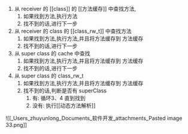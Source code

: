1. 从 receiver 的 [[class]] 的 [[方法缓存]] 中查找方法,
	1. 如果找到方法,执行方法
	2. 找不到的话,进行下一步
2. 从 receiver 的 class 的 [[class_rw_t]]  中查找方法
 	1. 如果找到方法,执行方法,并且将方法缓存到 方法缓存
	2. 找不到的话,进行下一步
3. 从 super class 的 cache 中查找
	1. 如果找到方法,执行方法,并且将方法缓存到 方法缓存
	2. 找不到的话,进行下一步
4. 从 super class 的 class_rw_t
	1. 如果找到方法,执行方法,并且将方法缓存到 方法缓存
	1. 找不到的话,判断是否有 superClass
		1. 有: 循环3、4 直到找到
		2. 没有: 执行[[动态方法解析]]


![[_Users_zhuyunlong_Documents_软件开发_attachments_Pasted image 33.png]]